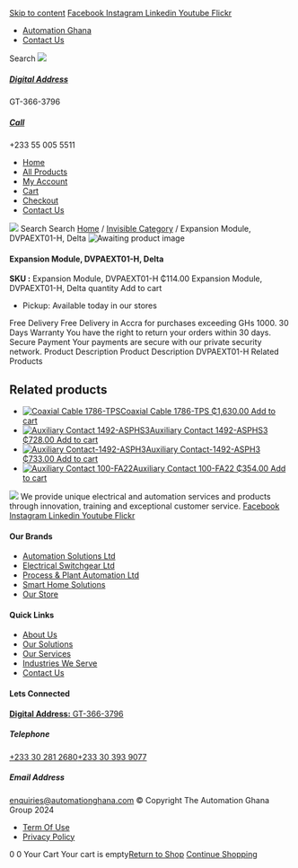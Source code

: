 [Skip to content](https://store.automationghana.com/product/expansion-module-dvpaext01-h-delta/#content)
[ Facebook ](https://www.facebook.com/automationgh/) [ Instagram ](https://www.instagram.com/automationgh/) [ Linkedin ](https://www.linkedin.com/company/the-automation-ghana-limited/) [ Youtube ](https://www.youtube.com/channel/UCurrRDUSm5oIW39VXjn1u0w) [ Flickr ](https://www.flickr.com/photos/181794037@N07/)
  * [ Automation Ghana ](https://automationghana.com)
  * [ Contact Us ](https://store.automationghana.com/contact/)


Search
[ ![](https://store.automationghana.com/wp-content/uploads/2024/04/Website-TAGG-Logo-BLUE.png) ](https://store.automationghana.com/)
[ ](https://maps.app.goo.gl/m4xeaagWCNbLk4jM6)
#####  [ Digital Address ](https://maps.app.goo.gl/m4xeaagWCNbLk4jM6)
GT-366-3796 
[ ](tel:+233550055511)
#####  [ Call ](tel:+233550055511)
+233 55 005 5511 
  * [Home](https://store.automationghana.com/)
  * [All Products](https://store.automationghana.com/shop/)
  * [My Account](https://store.automationghana.com/my-account/)
  * [Cart](https://store.automationghana.com/cart/)
  * [Checkout](https://store.automationghana.com/checkout/)
  * [Contact Us](https://store.automationghana.com/contact/)


[![](https://store.automationghana.com/wp-content/uploads/2024/04/AutomationGhana_logo_white.png)](https://store.automationghana.com)
Search
Search
[Home](https://store.automationghana.com) / [Invisible Category](https://store.automationghana.com/product-category/invisible-category/) / Expansion Module, DVPAEXT01-H, Delta
![Awaiting product image](https://store.automationghana.com/wp-content/uploads/woocommerce-placeholder-600x600.png)
####  Expansion Module, DVPAEXT01-H, Delta 
**SKU :** Expansion Module, DVPAEXT01-H 
₵114.00
Expansion Module, DVPAEXT01-H, Delta quantity
Add to cart
  * Pickup: Available today in our stores


Free Delivery 
Free Delivery in Accra for purchases exceeding GHs 1000. 
30 Days Warranty 
You have the right to return your orders within 30 days. 
Secure Payment 
Your payments are secure with our private security network. 
Product Description
Product Description
DVPAEXT01-H
Related Products 
## Related products
  * [![Coaxial Cable 1786-TPS](https://store.automationghana.com/wp-content/uploads/2020/12/1786-TPS-300x300.jpg)Coaxial Cable 1786-TPS ₵1,630.00 ](https://store.automationghana.com/product/coaxial-cable-1786-tps/)
[Add to cart](https://store.automationghana.com/product/expansion-module-dvpaext01-h-delta/?add-to-cart=2983)
  * [![Auxiliary Contact 1492-ASPHS3](https://store.automationghana.com/wp-content/uploads/2020/12/1492-ASPHS3-300x300.jpg)Auxiliary Contact 1492-ASPHS3 ₵728.00 ](https://store.automationghana.com/product/auxiliary-contact-1492-asphs3/)
[Add to cart](https://store.automationghana.com/product/expansion-module-dvpaext01-h-delta/?add-to-cart=2969)
  * [![Auxiliary Contact-1492-ASPH3](https://store.automationghana.com/wp-content/uploads/2020/12/1492-ASPH3-300x300.jpg)Auxiliary Contact-1492-ASPH3 ₵733.00 ](https://store.automationghana.com/product/auxiliary-contact-1492-asph3/)
[Add to cart](https://store.automationghana.com/product/expansion-module-dvpaext01-h-delta/?add-to-cart=2967)
  * [![Auxiliary Contact 100-FA22](https://store.automationghana.com/wp-content/uploads/2020/11/100-FA22-e1624027345370.jpg)Auxiliary Contact 100-FA22 ₵354.00 ](https://store.automationghana.com/product/auxiliary-contact-100-fa22-rockwell/)
[Add to cart](https://store.automationghana.com/product/expansion-module-dvpaext01-h-delta/?add-to-cart=2935)


![](https://store.automationghana.com/wp-content/uploads/2024/04/AutomationGhana_logo_white.png)
We provide unique electrical and automation services and products through innovation, training and exceptional customer service.
[ Facebook ](https://www.facebook.com/automationgh/) [ Instagram ](https://www.instagram.com/automationgh/) [ Linkedin ](https://www.linkedin.com/company/the-automation-ghana-limited/) [ Youtube ](https://www.youtube.com/channel/UCurrRDUSm5oIW39VXjn1u0w) [ Flickr ](https://www.flickr.com/photos/181794037@N07/)
#### Our Brands
  * [ Automation Solutions Ltd ](https://store.automationghana.com/product/expansion-module-dvpaext01-h-delta/)
  * [ Electrical Switchgear Ltd ](https://store.automationghana.com/product/expansion-module-dvpaext01-h-delta/)
  * [ Process & Plant Automation Ltd ](https://store.automationghana.com/product/expansion-module-dvpaext01-h-delta/)
  * [ Smart Home Solutions ](https://store.automationghana.com/product/expansion-module-dvpaext01-h-delta/)
  * [ Our Store ](https://store.automationghana.com/product/expansion-module-dvpaext01-h-delta/)


#### Quick Links
  * [ About Us ](https://store.automationghana.com/product/expansion-module-dvpaext01-h-delta/)
  * [ Our Solutions ](https://store.automationghana.com/product/expansion-module-dvpaext01-h-delta/)
  * [ Our Services ](https://store.automationghana.com/product/expansion-module-dvpaext01-h-delta/)
  * [ Industries We Serve ](https://store.automationghana.com/product/expansion-module-dvpaext01-h-delta/)
  * [ Contact Us ](https://store.automationghana.com/product/expansion-module-dvpaext01-h-delta/)


#### Lets Connected
[**Digital Address:** GT-366-3796](https://maps.app.goo.gl/m4xeaagWCNbLk4jM6)
#####  Telephone 
[ +233 30 281 2680](tel:+233302812680)[+233 30 393 9077](https://store.automationghana.com/product/expansion-module-dvpaext01-h-delta/+233303939077)
#####  Email Address 
enquiries@automationghana.com 
© Copyright The Automation Ghana Group 2024
  * [ Term Of Use ](https://store.automationghana.com/product/expansion-module-dvpaext01-h-delta/)
  * [ Privacy Policy ](https://store.automationghana.com/product/expansion-module-dvpaext01-h-delta/)


0
0
Your Cart
Your cart is empty[Return to Shop](https://store.automationghana.com/shop/)
[Continue Shopping](https://store.automationghana.com/product/expansion-module-dvpaext01-h-delta/)
